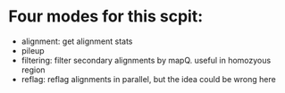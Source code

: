 # Four modes for this scpit:
- alignment: get alignment stats 
- pileup
- filtering: filter secondary alignments by mapQ. useful in homozyous region
- reflag: reflag alignments in parallel, but the idea could be wrong here
